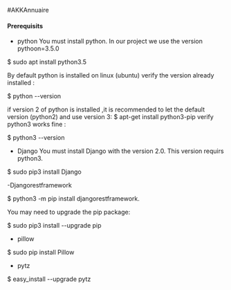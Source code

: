 #AKKAnnuaire 

#### Prerequisits
- python
You must install python. In our project we use the version pythoon=3.5.0

$ sudo apt install python3.5 

By default python is installed on linux (ubuntu)
verify the version already installed :

$ python --version

if version 2 of python is installed ,it is recommended to let the default version (python2) and use version 3:
$  apt-get install python3-pip
verify python3 works fine : 

$ python3 --version 

- Django 
You must install Django with the version 2.0. This version requirs python3.

$ sudo pip3 install Django

-Djangorestframework

$ python3 -m pip install djangorestframework.

You may need to upgrade the pip package:

$ sudo pip3 install --upgrade pip

- pillow 

$ sudo pip install Pillow

- pytz 

$  easy_install --upgrade pytz



  


